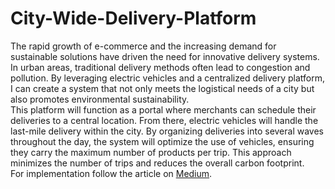 # City-Wide-Delivery-Platform
The rapid growth of e-commerce and the increasing demand for sustainable solutions have driven the need for innovative delivery systems. In urban areas, traditional delivery methods often lead to congestion and pollution. By leveraging electric vehicles and a centralized delivery platform, I can create a system that not only meets the logistical needs of a city but also promotes environmental sustainability.<br>
This platform will function as a portal where merchants can schedule their deliveries to a central location. From there, electric vehicles will handle the last-mile delivery within the city. By organizing deliveries into several waves throughout the day, the system will optimize the use of vehicles, ensuring they carry the maximum number of products per trip. This approach minimizes the number of trips and reduces the overall carbon footprint.<br>
For implementation follow the article on <a href="https://medium.com/@houtman80/designing-a-green-city-delivery-network-with-electric-vehicles-02fafdbef8bf">Medium</a>.
